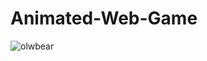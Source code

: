 # Animated-Web-Game
![olwbear](https://user-images.githubusercontent.com/100318892/196011514-1cd88311-4e85-4079-bd9b-d7f504777933.jpg)
